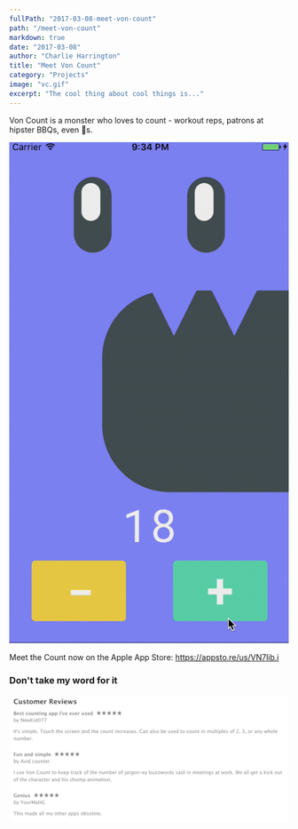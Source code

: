 ```yaml
---
fullPath: "2017-03-08-meet-von-count"
path: "/meet-von-count"
markdown: true
date: "2017-03-08"
author: "Charlie Harrington"
title: "Meet Von Count"
category: "Projects"
image: "vc.gif"
excerpt: "The cool thing about cool things is..."
---
```


Von Count is a monster who loves to count - workout reps, patrons at hipster BBQs, even 🍪s. 

![vc](./images/vc.gif)

Meet the Count now on the Apple App Store: https://appsto.re/us/VN7lib.i 

### Don't take my word for it

![ratings](./images/ratings.png)